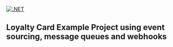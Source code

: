 [![.NET](https://github.com/samjones00/loyalty-card-with-event-sourcing/actions/workflows/dotnet.yml/badge.svg)](https://github.com/samjones00/loyalty-card-with-event-sourcing/actions/workflows/dotnet.yml)

## Loyalty Card Example Project using event sourcing, message queues and webhooks
